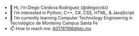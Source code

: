 - 👋 Hi, I’m Diego Córdova Rodríguez (@diegocrdz)
- 👀 I’m interested in Python, C++, C#, CSS, HTML, & JavaScript
- 🌱 I’m currently learning Computer Technology Engineering in Tecnológico de Monterey Campus Santa Fe
- 📫 How to reach me: A01781166@tec.mx

<!---
diegocrdz/diegocrdz is a ✨ special ✨ repository because its `README.md` (this file) appears on your GitHub profile.
You can click the Preview link to take a look at your changes.
--->
